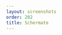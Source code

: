 ```yaml
---
layout: screenshots
order: 202
title: Schermate
---
```

  <a href="/resources/remmina-plugin-exec/archive/latest/italian/general.png"
    data-caption="Impostazioni generali"></a>
